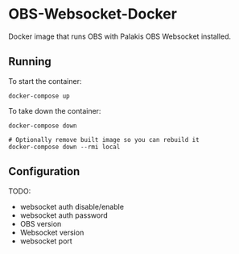 # OBS-Websocket-Docker
Docker image that runs OBS with Palakis OBS Websocket installed.

## Running

To start the container:
```
docker-compose up
```

To take down the container:
```
docker-compose down

# Optionally remove built image so you can rebuild it
docker-compose down --rmi local
```

## Configuration
TODO:
 - websocket auth disable/enable
 - websocket auth password
- OBS version
 - Websocket version
 - websocket port